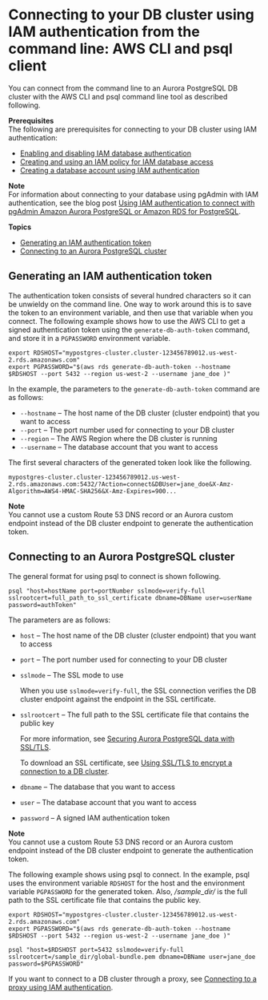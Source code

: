 # Connecting to your DB cluster using IAM authentication from the command line: AWS CLI and psql client<a name="UsingWithRDS.IAMDBAuth.Connecting.AWSCLI.PostgreSQL"></a>

You can connect from the command line to an Aurora PostgreSQL DB cluster with the AWS CLI and psql command line tool as described following\.

**Prerequisites**  
The following are prerequisites for connecting to your DB cluster using IAM authentication:
+ [Enabling and disabling IAM database authentication](UsingWithRDS.IAMDBAuth.Enabling.md)
+ [Creating and using an IAM policy for IAM database access](UsingWithRDS.IAMDBAuth.IAMPolicy.md)
+ [Creating a database account using IAM authentication](UsingWithRDS.IAMDBAuth.DBAccounts.md)

**Note**  
For information about connecting to your database using pgAdmin with IAM authentication, see the blog post [Using IAM authentication to connect with pgAdmin Amazon Aurora PostgreSQL or Amazon RDS for PostgreSQL](http://aws.amazon.com/blogs/database/using-iam-authentication-to-connect-with-pgadmin-amazon-aurora-postgresql-or-amazon-rds-for-postgresql/)\.

**Topics**
+ [Generating an IAM authentication token](#UsingWithRDS.IAMDBAuth.Connecting.AWSCLI.AuthToken.PostgreSQL)
+ [Connecting to an Aurora PostgreSQL cluster](#UsingWithRDS.IAMDBAuth.Connecting.AWSCLI.Connect.PostgreSQL)

## Generating an IAM authentication token<a name="UsingWithRDS.IAMDBAuth.Connecting.AWSCLI.AuthToken.PostgreSQL"></a>

The authentication token consists of several hundred characters so it can be unwieldy on the command line\. One way to work around this is to save the token to an environment variable, and then use that variable when you connect\. The following example shows how to use the AWS CLI to get a signed authentication token using the `generate-db-auth-token` command, and store it in a `PGPASSWORD` environment variable\.

```
export RDSHOST="mypostgres-cluster.cluster-123456789012.us-west-2.rds.amazonaws.com"
export PGPASSWORD="$(aws rds generate-db-auth-token --hostname $RDSHOST --port 5432 --region us-west-2 --username jane_doe )"
```

In the example, the parameters to the `generate-db-auth-token` command are as follows:
+ `--hostname` – The host name of the DB cluster \(cluster endpoint\) that you want to access
+ `--port` – The port number used for connecting to your DB cluster
+ `--region` – The AWS Region where the DB cluster is running
+ `--username` – The database account that you want to access

The first several characters of the generated token look like the following\.

```
mypostgres-cluster.cluster-123456789012.us-west-2.rds.amazonaws.com:5432/?Action=connect&DBUser=jane_doe&X-Amz-Algorithm=AWS4-HMAC-SHA256&X-Amz-Expires=900...
```

**Note**  
You cannot use a custom Route 53 DNS record or an Aurora custom endpoint instead of the DB cluster endpoint to generate the authentication token\.

## Connecting to an Aurora PostgreSQL cluster<a name="UsingWithRDS.IAMDBAuth.Connecting.AWSCLI.Connect.PostgreSQL"></a>

The general format for using psql to connect is shown following\.

```
psql "host=hostName port=portNumber sslmode=verify-full sslrootcert=full_path_to_ssl_certificate dbname=DBName user=userName password=authToken"
```

The parameters are as follows:
+ `host` – The host name of the DB cluster \(cluster endpoint\) that you want to access
+ `port` – The port number used for connecting to your DB cluster
+ `sslmode` – The SSL mode to use

  When you use `sslmode=verify-full`, the SSL connection verifies the DB cluster endpoint against the endpoint in the SSL certificate\.
+ `sslrootcert` – The full path to the SSL certificate file that contains the public key

  For more information, see [Securing Aurora PostgreSQL data with SSL/TLS](AuroraPostgreSQL.Security.md#AuroraPostgreSQL.Security.SSL)\.

  To download an SSL certificate, see [Using SSL/TLS to encrypt a connection to a DB cluster](UsingWithRDS.SSL.md)\.
+ `dbname` – The database that you want to access
+ `user` – The database account that you want to access
+ `password` – A signed IAM authentication token

**Note**  
You cannot use a custom Route 53 DNS record or an Aurora custom endpoint instead of the DB cluster endpoint to generate the authentication token\.

The following example shows using psql to connect\. In the example, psql uses the environment variable `RDSHOST` for the host and the environment variable `PGPASSWORD` for the generated token\. Also, */sample\_dir/* is the full path to the SSL certificate file that contains the public key\.

```
export RDSHOST="mypostgres-cluster.cluster-123456789012.us-west-2.rds.amazonaws.com"
export PGPASSWORD="$(aws rds generate-db-auth-token --hostname $RDSHOST --port 5432 --region us-west-2 --username jane_doe )"
                    
psql "host=$RDSHOST port=5432 sslmode=verify-full sslrootcert=/sample_dir/global-bundle.pem dbname=DBName user=jane_doe password=$PGPASSWORD"
```

If you want to connect to a DB cluster through a proxy, see [Connecting to a proxy using IAM authentication](rds-proxy-setup.md#rds-proxy-connecting-iam)\.